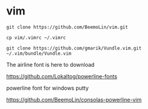 vim
===
`git clone https://github.com/BeemoLin/vim.git`

`cp vim/.vimrc ~/.vimrc`

`git clone https://github.com/gmarik/Vundle.vim.git ~/.vim/bundle/Vundle.vim`

The airline font is here to download

https://github.com/Lokaltog/powerline-fonts 

powerline font for windows putty

https://github.com/BeemoLin/consolas-powerline-vim

